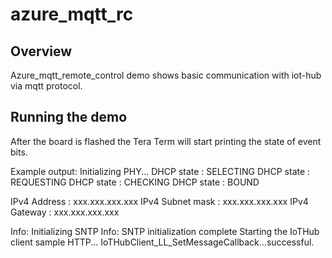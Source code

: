 # azure_mqtt_rc

## Overview
Azure_mqtt_remote_control demo shows basic communication with iot-hub via mqtt protocol.

## Running the demo
After the board is flashed the Tera Term will start printing the state of event bits.

Example output:
Initializing PHY...
 DHCP state       : SELECTING
 DHCP state       : REQUESTING
 DHCP state       : CHECKING
 DHCP state       : BOUND

 IPv4 Address     : xxx.xxx.xxx.xxx
 IPv4 Subnet mask : xxx.xxx.xxx.xxx
 IPv4 Gateway     : xxx.xxx.xxx.xxx

Info: Initializing SNTP
Info: SNTP initialization complete
Starting the IoTHub client sample HTTP...
IoTHubClient_LL_SetMessageCallback...successful.